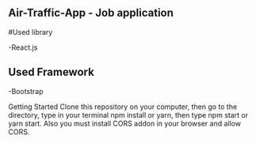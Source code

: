 ## Air-Traffic-App - Job application



#Used library

-React.js

## Used Framework

-Bootstrap


Getting Started
Clone this repository on your computer, then go to the directory, type in your terminal npm install or yarn, then type npm start or yarn start.
Also you must install CORS addon in your browser and allow CORS.


